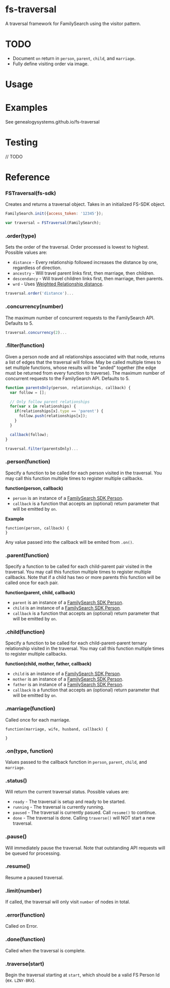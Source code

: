 # fs-traversal
A traversal framework for FamilySearch using the visitor pattern.

# TODO

* Document `on` return in `person`, `parent`, `child`, and `marriage`.
* Fully define visiting order via image.

# Usage

# Examples
See genealogysystems.github.io/fs-traversal

# Testing
// TODO

# Reference

### FSTraversal(fs-sdk)
Creates and returns a traversal object. Takes in an initialized FS-SDK object.
````javascript
FamilySearch.init({access_token: '12345'});

var traversal = FSTraversal(FamilySearch);
````



### .order(type)
Sets the order of the traversal. Order processed is lowest to highest. Possible values are:

* `distance` - Every relationship followed increases the distance by one, regardless of direction.
* `ancestry` - Will travel parent links first, then marriage, then children.
* `descendancy` - Will travel children links first, then marriage, then parents.
* `wrd` - Uses [Weighted Relationship distance](http://fht.byu.edu/prev_workshops/workshop13/papers/baker-beyond-fhtw2013.pdf).

````javascript
traversal.order('distance')...
````



### .concurrency(number)
The maximum number of concurrent requests to the FamilySearch API. Defaults to 5.
````javascript
traversal.concurrency(2)...
````



### .filter(function)
Given a person node and all relationships associated with that node, returns a list of edges that the traversal will follow.
May be called multiple times to set multiple functions, whose results will be "anded" together (the edge must be returned from every function to traverse).
The maximum number of concurrent requests to the FamilySearch API. Defaults to 5.
````javascript
function parentsOnly(person, relationships, callback) {
  var follow = [];

  // Only follow parent relationships
  for(var x in relationships) {
    if(relationships[x].type == 'parent') {
      follow.push(relationships[x]);
    }
  }

  callback(follow);
}

traversal.filter(parentsOnly)...
````



### .person(function)
Specify a function to be called for each person visited in the traversal. You may call this function multiple times to register multiple callbacks.

**function(person, callback)**

* `person` is an instance of a [FamilySearch SDK Person](http://rootsdev.org/familysearch-javascript-sdk/#/api/person.types:constructor.Person).
* `callback` is a function that accepts an (optional) return parameter that will be emitted by `on`.

**Example**

````javscript
function(person, callback) {
}
````
Any value passed into the callback will be emited from `.on()`.



### .parent(function)
Specify a function to be called for each child-parent pair visited in the traversal. You may call this function multiple times to register multiple callbacks. Note that if a child has two or more parents this function will be called once for each pair.

**function(parent, child, callback)**

* `parent` is an instance of a [FamilySearch SDK Person](http://rootsdev.org/familysearch-javascript-sdk/#/api/person.types:constructor.Person).
* `child` is an instance of a [FamilySearch SDK Person](http://rootsdev.org/familysearch-javascript-sdk/#/api/person.types:constructor.Person).
* `callback` is a function that accepts an (optional) return parameter that will be emitted by `on`.



### .child(function)
Specify a function to be called for each child-parent-parent ternary relationship visited in the traversal. You may call this function multiple times to register multiple callbacks.

**function(child, mother, father, callback)**

* `child` is an instance of a [FamilySearch SDK Person](http://rootsdev.org/familysearch-javascript-sdk/#/api/person.types:constructor.Person).
* `mother` is an instance of a [FamilySearch SDK Person](http://rootsdev.org/familysearch-javascript-sdk/#/api/person.types:constructor.Person).
* `father` is an instance of a [FamilySearch SDK Person](http://rootsdev.org/familysearch-javascript-sdk/#/api/person.types:constructor.Person).
* `callback` is a function that accepts an (optional) return parameter that will be emitted by `on`.



### .marriage(function)
Called once for each marriage.
````javscript
function(marriage, wife, husband, callback) {
  
}
````

### .on(type, function)
Values passed to the callback function in `person`, `parent`, `child`, and `marriage`.



### .status()
Will return the current traversal status. Possible values are:

* `ready` - The traversal is setup and ready to be started.
* `running` - The traversal is currently running.
* `paused` - The traversal is currently pasued. Call `resume()` to continue.
* `done` - The traversal is done. Calling `traverse()` will NOT start a new traversal.



### .pause()
Will immediately pause the traversal. Note that outstanding API requests will be queued for processing.



### .resume()
Resume a paused traversal.



### .limit(number)
If called, the traversal will only visit `number` of nodes in total.



### .error(function)
Called on Error.



### .done(function)
Called when the traversal is complete.



### .traverse(start)
Begin the traversal starting at `start`, which should be a valid FS Person Id (ex. `LZNY-BRX`).